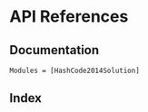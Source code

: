# API References

## Documentation

```@autodocs
Modules = [HashCode2014Solution]
```

## Index

```@index
```
